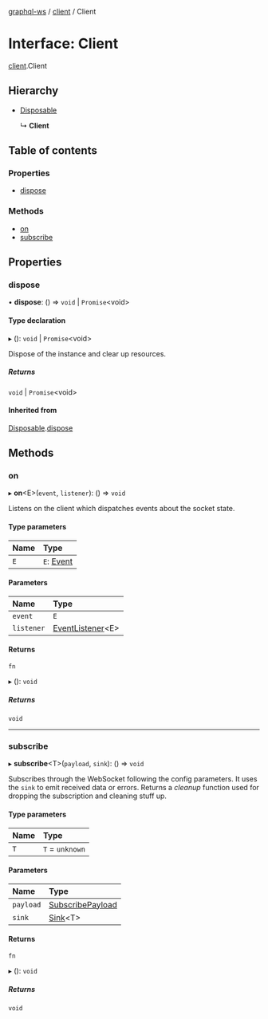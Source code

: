 [graphql-ws](../README.md) / [client](../modules/client.md) / Client

# Interface: Client

[client](../modules/client.md).Client

## Hierarchy

- [Disposable](common.disposable.md)

  ↳ **Client**

## Table of contents

### Properties

- [dispose](client.client-1.md#dispose)

### Methods

- [on](client.client-1.md#on)
- [subscribe](client.client-1.md#subscribe)

## Properties

### dispose

• **dispose**: () => `void` \| `Promise`<void\>

#### Type declaration

▸ (): `void` \| `Promise`<void\>

Dispose of the instance and clear up resources.

##### Returns

`void` \| `Promise`<void\>

#### Inherited from

[Disposable](common.disposable.md).[dispose](common.disposable.md#dispose)

## Methods

### on

▸ **on**<E\>(`event`, `listener`): () => `void`

Listens on the client which dispatches events about the socket state.

#### Type parameters

| Name | Type |
| :------ | :------ |
| `E` | `E`: [Event](../modules/client.md#event) |

#### Parameters

| Name | Type |
| :------ | :------ |
| `event` | `E` |
| `listener` | [EventListener](../modules/client.md#eventlistener)<E\> |

#### Returns

`fn`

▸ (): `void`

##### Returns

`void`

___

### subscribe

▸ **subscribe**<T\>(`payload`, `sink`): () => `void`

Subscribes through the WebSocket following the config parameters. It
uses the `sink` to emit received data or errors. Returns a _cleanup_
function used for dropping the subscription and cleaning stuff up.

#### Type parameters

| Name | Type |
| :------ | :------ |
| `T` | `T` = `unknown` |

#### Parameters

| Name | Type |
| :------ | :------ |
| `payload` | [SubscribePayload](common.subscribepayload.md) |
| `sink` | [Sink](common.sink.md)<T\> |

#### Returns

`fn`

▸ (): `void`

##### Returns

`void`
